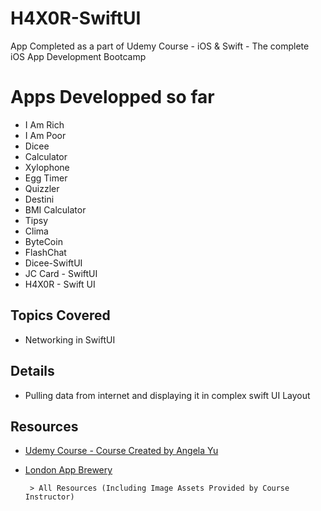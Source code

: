 # H4X0R-SwiftUI
App Completed as a part of Udemy Course - iOS & Swift - The complete iOS App Development Bootcamp

# Apps Developped so far
 - I Am Rich 
 - I Am Poor
 - Dicee
 - Calculator
 - Xylophone
 - Egg Timer
 - Quizzler
 - Destini
 - BMI Calculator
 - Tipsy
 - Clima
 - ByteCoin
 - FlashChat
 - Dicee-SwiftUI
 - JC Card - SwiftUI
 - H4X0R - Swift UI

## Topics Covered
 - Networking in SwiftUI

## Details
 - Pulling data from internet and displaying it in complex swift UI Layout

## Resources
- [Udemy Course - Course Created by Angela Yu](https://www.udemy.com/course/ios-13-app-development-bootcamp/)
- [London App Brewery](https://www.londonappbrewery.com)

       > All Resources (Including Image Assets Provided by Course Instructor) 

